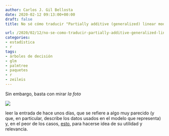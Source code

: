 ```yaml
---
author: Carlos J. Gil Bellosta
date: 2020-02-12 09:13:00+00:00
draft: false
title: No sé cómo traducir "Partially additive (generalized) linear model trees"

url: /2020/02/12/no-se-como-traducir-partially-additive-generalized-linear-model-trees/
categories:
- estadística
- r
tags:
- árboles de decisión
- glm
- palmtree
- paquetes
- r
- zeileis
---
```


Sin embargo, basta con mirar _la foto_

![](/wp-uploads/2020/02/palmtree-math-1024x788.png)

leer la entrada de hace unos días, que se refiere a algo muy parecido (y que, en particular, describe los datos usados en el modelo que representa) y, en el peor de los casos, [esto](https://eeecon.uibk.ac.at/~zeileis/news/palmtree/), para hacerse idea de su utilidad y relevancia.